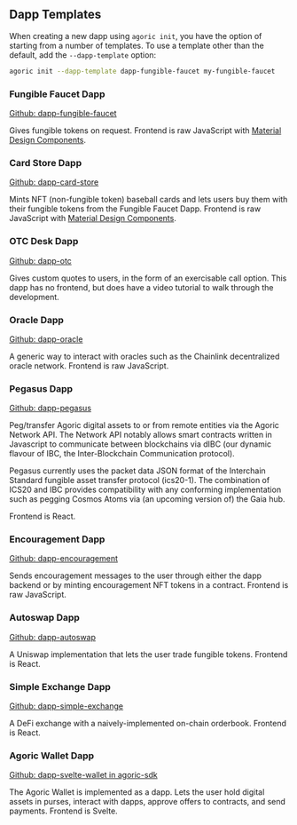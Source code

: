 ## Dapp Templates

When creating a new dapp using `agoric init`, you have the option of
starting from a number of templates. To use a template other than the default, add the
`--dapp-template` option:

```sh
agoric init --dapp-template dapp-fungible-faucet my-fungible-faucet
```

### Fungible Faucet Dapp

[Github:
dapp-fungible-faucet](https://github.com/Agoric/dapp-fungible-faucet#fungible-faucet-dapp)

Gives fungible tokens on request. Frontend is raw JavaScript with
[Material Design Components](https://material-components.github.io/material-components-web-catalog/#/).

### Card Store Dapp

[Github: dapp-card-store](https://github.com/Agoric/dapp-card-store#baseball-card-store-dapp)

Mints NFT (non-fungible token) baseball cards and lets users buy them with their
fungible tokens from the Fungible Faucet Dapp. Frontend is raw
JavaScript with [Material Design
Components](https://material-components.github.io/material-components-web-catalog/#/).

### OTC Desk Dapp

[Github: dapp-otc](https://github.com/Agoric/dapp-otc)

Gives custom quotes to users, in the form of an exercisable call
option. This dapp has no frontend, but does have a video tutorial to
walk through the development.

### Oracle Dapp

[Github: dapp-oracle](https://github.com/Agoric/dapp-oracle)

A generic way to interact with oracles such as the Chainlink
decentralized oracle network. Frontend is raw JavaScript.

### Pegasus Dapp

[Github: dapp-pegasus](https://github.com/Agoric/dapp-pegasus)

Peg/transfer Agoric digital assets to or from remote entities via the
Agoric Network API. The Network API notably allows smart contracts
written in Javascript to communicate between blockchains via dIBC (our
dynamic flavour of IBC, the Inter-Blockchain Communication protocol).

Pegasus currently uses the packet data JSON format of the Interchain
Standard fungible asset transfer protocol (ics20-1). The combination
of ICS20 and IBC provides compatibility with any conforming
implementation such as pegging Cosmos Atoms via (an upcoming version
of) the Gaia hub.

Frontend is React.

### Encouragement Dapp

[Github:
dapp-encouragement](https://github.com/Agoric/dapp-encouragement)

Sends encouragement messages to the user through either the dapp
backend or by minting encouragement NFT tokens in a contract.
Frontend is raw JavaScript.

### Autoswap Dapp

[Github: dapp-autoswap](https://github.com/Agoric/dapp-autoswap)

A Uniswap implementation that lets the user trade fungible
tokens. Frontend is React.

### Simple Exchange Dapp

[Github:
dapp-simple-exchange](https://github.com/Agoric/dapp-simple-exchange)

A DeFi exchange with a naively-implemented on-chain orderbook.
Frontend is React.

### Agoric Wallet Dapp

[Github: dapp-svelte-wallet in
agoric-sdk](https://github.com/Agoric/agoric-sdk/tree/master/packages/dapp-svelte-wallet)

The Agoric Wallet is implemented as a dapp. Lets the user hold digital
assets in purses, interact with dapps, approve offers to contracts,
and send payments. Frontend is Svelte.